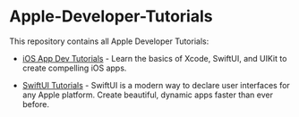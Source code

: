 # Apple-Developer-Tutorials

This repository contains all Apple Developer Tutorials:

- [iOS App Dev Tutorials](iOS-App-Dev-Tutorials) - Learn the basics of Xcode, SwiftUI, and UIKit to create compelling iOS apps.

- [SwiftUI Tutorials](SwiftUI-Tutorials) - SwiftUI is a modern way to declare user interfaces for any Apple platform. Create beautiful, dynamic apps faster than ever before.



